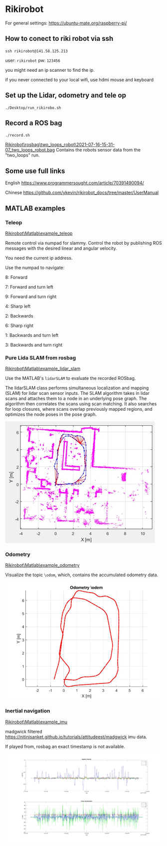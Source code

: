 # Rikirobot

For general settings:
https://ubuntu-mate.org/raspberry-pi/


## How to conect to riki robot via ssh


`ssh rikirobot@141.58.125.213`

user: `rikirobot`
pw: `123456`

you might need an ip scanner to find the ip.

if you never connected to your local wifi, use hdmi mouse and keyboard

## Set up the Lidar, odometry and tele op
`./Desktop/run_rikirobo.sh`

## Record a ROS bag
`./record.sh`

[Rikirobot\rosbag\two_loops_robot\2021-07-16-15-31-07_two_loops_robot.bag](Rikirobot\rosbag\two_loops_robot\2021-07-16-15-31-07_two_loops_robot.bag) Contains the robots sensor data from the "two_loops" run.


## Some use full links

English
https://www.programmersought.com/article/70391490094/

Chinese
https://github.com/ykevin/rikirobot_docs/tree/master/UserManual


## MATLAB examples

### Teleop

[Rikirobot\Matlab\example_teleop](Rikirobot\Matlab\example_teleop)

Remote control via numpad for slammy.
Control the robot by publishing ROS messages with the desired linear and angular velocity.

You need the current ip address.

Use the numpad to navigate:

8: Forward

7: Forward and turn left

9: Forward and turn right

4: Sharp left

2: Backwards

6: Sharp right

1: Backwards and turn left

3: Backwards and turn right


### Pure Lida SLAM from rosbag
[Rikirobot\Matlab\example_lidar_slam](Rikirobot\Matlab\example_lidar_slam)

Use the MATLAB's `lidarSLAM` to evaluate the recorded ROSbag.

The lidarSLAM class performs simultaneous localization and mapping (SLAM) for lidar scan sensor inputs. The SLAM algorithm takes in lidar scans and attaches them to a node in an underlying pose graph. The algorithm then correlates the scans using scan matching. It also searches for loop closures, where scans overlap previously mapped regions, and optimizes the node poses in the pose graph.


<img src="Matlab\example_lidar_slam\slammy_example_lidar_slam.jpg" alt="slammy_example_lidar_slam.jpg"  hight="500"/> </br>


### Odometry
[Rikirobot\Matlab\example_odometry](Rikirobot\Matlab\example_odometry)

Visualize the topic `\odom`, which, contains the accumulated odometry data.

<img src="Matlab\example_odometry\slammy_example_odometry.jpg" alt="slammy_example_odometry.jpg"  hight="500"/> </br>


### Inertial navigation
[Rikirobot\Matlab\example_imu](Rikirobot\Matlab\example_imu)


madgwick filtered https://nitinjsanket.github.io/tutorials/attitudeest/madgwick imu data.

If played from, rosbag an exact timestamp is not available.

<img src="Matlab\example_imu\slammy_example_imu.jpg" alt="slammy_example_imu.jpg"  hight="500"/> </br>

